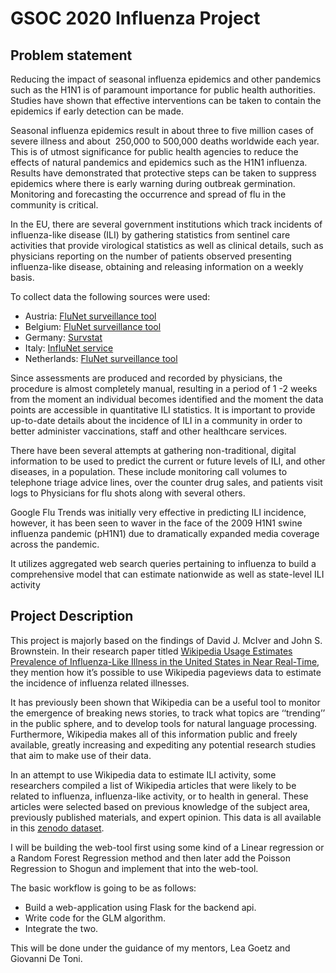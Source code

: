 # GSOC 2020 Influenza Project

## Problem statement
Reducing the impact of seasonal influenza epidemics and other pandemics such as the H1N1 is of paramount importance for public health authorities. Studies have shown that effective interventions can be taken to contain the epidemics if early detection can be made.

Seasonal influenza epidemics result in about three to five million cases of severe illness and about ​ 250,000 to 500,000 deaths worldwide each year. This is of utmost significance for public health agencies to reduce the effects of natural pandemics and epidemics such as the H1N1 influenza. Results have demonstrated that protective steps can be taken to suppress epidemics where there is early warning during outbreak germination. Monitoring and forecasting the occurrence and spread of flu in the community is critical.

In the EU, there are several government institutions which track incidents of influenza-like disease (ILI)​ by gathering statistics from sentinel care activities that provide virological statistics as well as clinical details, such as physicians reporting on the number of patients observed presenting influenza-like disease, obtaining and releasing information on a weekly basis.

To collect data the following sources were used:

* Austria: [FluNet surveillance tool](https://extranet.who.int/sree/Reports?op=vs&path=/WHO_HQ_Reports/G5/PROD/EXT/Influenza%20Surveillance+Report+by+Country)
* Belgium: [FluNet surveillance tool](https://extranet.who.int/sree/Reports?op=vs&path=/WHO_HQ_Reports/G5/PROD/EXT/Influenza%20Surveillance+Report+by+Country)
* Germany: [Survstat](https://survstat.rki.de/Content/Query/Create.aspx)
* Italy: [InfluNet service](https://old.iss.it/site/RMI/influnet/Default.aspx)
* Netherlands: [FluNet surveillance tool](https://extranet.who.int/sree/Reports?op=vs&path=/WHO_HQ_Reports/G5/PROD/EXT/Influenza%20Surveillance+Report+by+Country)

Since assessments are produced and recorded by physicians, the procedure is almost completely manual, resulting in a period of 1 -2 weeks​ from the moment an individual becomes identified and the moment the data points are accessible in quantitative ILI statistics. It is important to provide up-to-date details about the incidence of ILI in a community in order to better administer vaccinations, staff and other healthcare services.

There have been several attempts at gathering non-traditional, digital information to be used to predict the current or future levels of ILI, and other diseases, in a population.
These include monitoring call volumes to telephone triage advice lines, over the counter drug sales, and patients visit logs to Physicians for flu shots along with several others.

Google Flu Trends was initially very effective in predicting ILI incidence, however, it has been seen to waver in the face of the 2009 H1N1 swine influenza pandemic (pH1N1) due to dramatically expanded media coverage across the pandemic.

It utilizes aggregated web search queries pertaining to influenza to build a comprehensive model that can estimate nationwide
as well as state-level ILI activity

## Project Description
This project is majorly based on the findings of David J. McIver and John S. Brownstein. In their research paper titled [Wikipedia Usage Estimates Prevalence of Influenza-Like Illness in the United States in Near Real-Time](https://journals.plos.org/ploscompbiol/article?id=10.1371/journal.pcbi.1003581), they mention how it’s possible to use Wikipedia pageviews data to estimate the incidence of influenza related illnesses.

It has previously been shown that Wikipedia can be a useful tool to monitor the emergence of breaking news stories, to track what topics are ‘‘trending’’ in
the public sphere, and to develop tools for natural language processing. Furthermore, Wikipedia makes all of this information public and freely available, greatly increasing and expediting any potential research studies that aim to make use of their data.

In an attempt to use Wikipedia data to estimate ILI activity, some researchers compiled a list of Wikipedia articles that were likely to be related to influenza, influenza-like activity, or to health in general. These articles were selected based on previous knowledge of the subject area, previously published materials, and expert opinion. This data is all available in this [zenodo dataset](https://zenodo.org/record/3786254#.XuywoJbhU5m).

I will be building the web-tool first using some kind of a Linear regression or a Random Forest Regression method and then later add the Poisson Regression to Shogun and implement that into the web-tool.

The basic workflow is going to be as follows:

* Build a web-application using Flask for the backend api.
* Write code for the GLM algorithm.
* Integrate the two.

This will be done under the guidance of my mentors, Lea Goetz and Giovanni De Toni.
